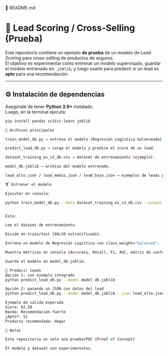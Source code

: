 📄 README.md
# 🧪 Lead Scoring / Cross-Selling (Prueba)

Este repositorio contiene un ejemplo **de prueba** de un modelo de *Lead Scoring* para cross-selling de productos de seguros.  
El objetivo es experimentar cómo entrenar un modelo supervisado, guardar el modelo entrenado en `.joblib`, y luego usarlo para predecir si un lead es **apto** para una recomendación.

---

## ⚙️ Instalación de dependencias

Asegúrate de tener **Python 3.9+** instalado.  
Luego, en la terminal ejecuta:

```bash
pip install pandas scikit-learn joblib

📂 Archivos principales

train_model_db.py → entrena el modelo (Regresión Logística balanceada).

predict_lead_db.py → carga el modelo y predice el score de un lead.

dataset_training_es_v3_db.csv → dataset de entrenamiento (ejemplo).

model_db.joblib → archivo del modelo entrenado.

lead_alto.json / lead_medio.json / lead_bajo.json → ejemplos de leads para probar.

🏋️ Entrenar el modelo

Ejecutar en consola:

python train_model_db.py --data dataset_training_es_v3_db.csv --output model_db.joblib


Esto:

Lee el dataset de entrenamiento.

Divide en train/test (80/20 estratificado).

Entrena un modelo de Regresión Logística con class_weight="balanced".

Muestra métricas en consola (Accuracy, Recall, F1, AUC, matriz de confusión).

Guarda el modelo en model_db.joblib.

🔮 Predecir leads
Opción 1: con ejemplo integrado
python predict_lead_db.py --model model_db.joblib

Opción 2: pasando un JSON con datos del lead
python predict_lead_db.py --model model_db.joblib --json lead_alto.json

Ejemplo de salida esperada
Score: 82.50
Banda: Recomendación fuerte
¿Apto?: Sí
Producto recomendado: Hogar

📌 Notas

Este repositorio es solo una prueba/POC (Proof of Concept).

El modelo y dataset son experimentales.

